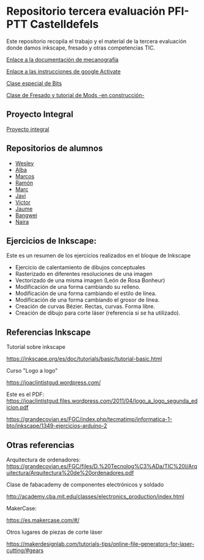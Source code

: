 # Repositorio tercera evaluación PFI-PTT Castelldefels 

Este repositorio recopila el trabajo y el material de la tercera evaluación donde damos inkscape, fresado y otras competencias TIC. 

[Enlace a la documentación de mecanografía](https://github.com/d-prieto/Inkscape-fresado-y-soldadura/blob/main/Mecanograf%C3%ADa.md#informaci%C3%B3n-sobre-mecanograf%C3%ADa)

[Enlace a las instrucciones de google Activate](https://github.com/d-prieto/Inkscape-fresado-y-soldadura/blob/main/Google%20Activate.md#cursos-google-activate)

[Clase especial de Bits](https://github.com/d-prieto/Inkscape-fresado-y-soldadura/blob/main/bits%20y%20bytes.md)

[Clase de Fresado y tutorial de Mods -en construcción-](https://github.com/d-prieto/Inkscape-fresado-y-soldadura/blob/main/Fresado.md)

## Proyecto Integral 

[Proyecto integral](https://github.com/d-prieto/Inkscape-fresado-y-soldadura/blob/main/Proyecto-integral.md)

## Repositorios de alumnos 

* [Wesley](https://github.com/Wesley3455/Soldadura-y-disegn-3.e#soldadura-y-disegn-3e)
* [Alba](https://github.com/Albitah24/Soldadura-y-diseno-UwU#soldadura-y-dise%C3%B1o-uwu)
* [Marcos](https://github.com/marcoshens/soldadura-y-dise-#soldadura-y-dise%C3%B1o)
* [Ramón](https://github.com/ItsMonxxu/soldadura-y-diseno#soldadura-y-diseno)
* [Marc](https://github.com/marc125678/Soldadura-dise-o#soldadura-y-dise%C3%B1o)
* [Javi](https://github.com/reverte04/Soldadura-y-disegn-3.eva#soldadura-y-dise%C3%B1o-3eva)
* [Victor](https://github.com/XXDARKNIGHTXX/SOLDADURA-Y-DISE-O#soldadura-y-dise%C3%B1o)
* [Jaume](https://github.com/Jsamapro/Soldadura-y-diseno#soldadura-y-diseno)
* [Bangwei](https://github.com/chenbangwei/SOLDADURA-Y-DISENO#soldadura-y-diseno)
* [Naira](https://github.com/chechiliaa/Soldadura-y-dise-o#soldadura-y-dise-o)

## Ejercicios de Inkscape:

Este es un resumen de los ejercicios realizados en el bloque de Inkscape

*  Ejercicio de calentamiento de dibujos conceptuales
*  Rasterizado en diferentes resoluciones de una imagen 
*  Vectorizado de una misma imagen (León de Rosa Bonheur)
*  Modificación de una forma cambiando su relleno.
*  Modificación de una forma cambiando el estilo de línea. 
*  Modificación de una forma cambiando el grosor de línea. 
*  Creación de curvas Bézier. Rectas, curvas. Forma libre. 
*  Creación de dibujo para corte láser (referencia si se ha utilizado). 

## Referencias Inkscape

Tutorial sobre inkscape 

https://inkscape.org/es/doc/tutorials/basic/tutorial-basic.html

Curso "Logo a logo"

https://joaclintistgud.wordpress.com/


Este es el PDF:
https://joaclintistgud.files.wordpress.com/2011/04/logo_a_logo_segunda_edicion.pdf

https://grandecovian.es/FGC/index.php/tecmatimp/informatica-1-bto/inkscape/1349-ejercicios-arduino-2

## Otras referencias

Arquitectura de ordenadores:
https://grandecovian.es/FGC/files/D.%20Tecnolog%C3%ADa/TIC%20I/Arquitectura/Arquitectura%20de%20ordenadores.pdf

Clase de fabacademy de componentes electrónicos y soldado

http://academy.cba.mit.edu/classes/electronics_production/index.html

MakerCase:

https://es.makercase.com/#/

Otros lugares de piezas de corte láser 

https://makerdesignlab.com/tutorials-tips/online-file-generators-for-laser-cutting/#gears
